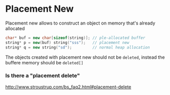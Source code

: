 # Placement New

Placement new allows to construct an object on memory that's already allocated

```cpp
char* buf = new char[sizeof(string)]; // ple-allocated buffer
string* p = new(buf) string("sss");   // placement new
string* q = new string("sd");         // normal heap allocation
```

The objects created with placement new should not be `deleted`, instead the
buffere memory should be `deleted[]`


### Is there a "placement delete"

http://www.stroustrup.com/bs_faq2.html#placement-delete
